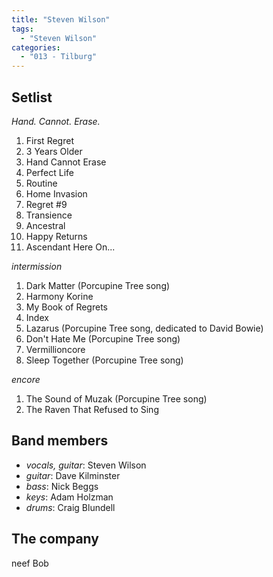 ```yaml
---
title: "Steven Wilson"
tags:
  - "Steven Wilson"
categories:
  - "013 - Tilburg"
---
```

Setlist
-------
_Hand. Cannot. Erase._

1. First Regret
1. 3 Years Older
1. Hand Cannot Erase
1. Perfect Life
1. Routine
1. Home Invasion
1. Regret #9
1. Transience
1. Ancestral
1. Happy Returns
1. Ascendant Here On...

_intermission_

1. Dark Matter (Porcupine Tree song)
1. Harmony Korine
1. My Book of Regrets
1. Index
1. Lazarus (Porcupine Tree song, dedicated to David Bowie)
1. Don't Hate Me (Porcupine Tree song)
1. Vermillioncore
1. Sleep Together (Porcupine Tree song)

_encore_

1. The Sound of Muzak (Porcupine Tree song)
1. The Raven That Refused to Sing

Band members
------------
* _vocals, guitar_: Steven Wilson
* _guitar_: Dave Kilminster
* _bass_: Nick Beggs
* _keys_: Adam Holzman
* _drums_: Craig Blundell

The company
-----------
neef Bob
